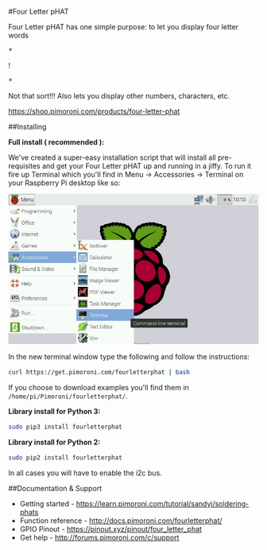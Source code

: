 #Four Letter pHAT

Four Letter pHAT has one simple purpose: to let you display four letter words<pre>*</pre>!

<pre>*</pre>Not that sort!!! Also lets you display other numbers, characters, etc.

https://shop.pimoroni.com/products/four-letter-phat

##Installing

**Full install ( recommended ):**

We've created a super-easy installation script that will install all pre-requisites and get your Four Letter pHAT up and running in a jiffy. To run it fire up Terminal which you'll find in Menu -> Accessories -> Terminal on your Raspberry Pi desktop like so:

![Finding the terminal](terminal.jpg)

In the new terminal window type the following and follow the instructions:

```bash
curl https://get.pimoroni.com/fourletterphat | bash
```

If you choose to download examples you'll find them in `/home/pi/Pimoroni/fourletterphat/`.

**Library install for Python 3:**

```bash
sudo pip3 install fourletterphat
```

**Library install for Python 2:**

```bash
sudo pip2 install fourletterphat
```

In all cases you will have to enable the i2c bus.

##Documentation & Support

* Getting started - https://learn.pimoroni.com/tutorial/sandyj/soldering-phats
* Function reference - http://docs.pimoroni.com/fourletterphat/
* GPIO Pinout - https://pinout.xyz/pinout/four_letter_phat
* Get help - http://forums.pimoroni.com/c/support
